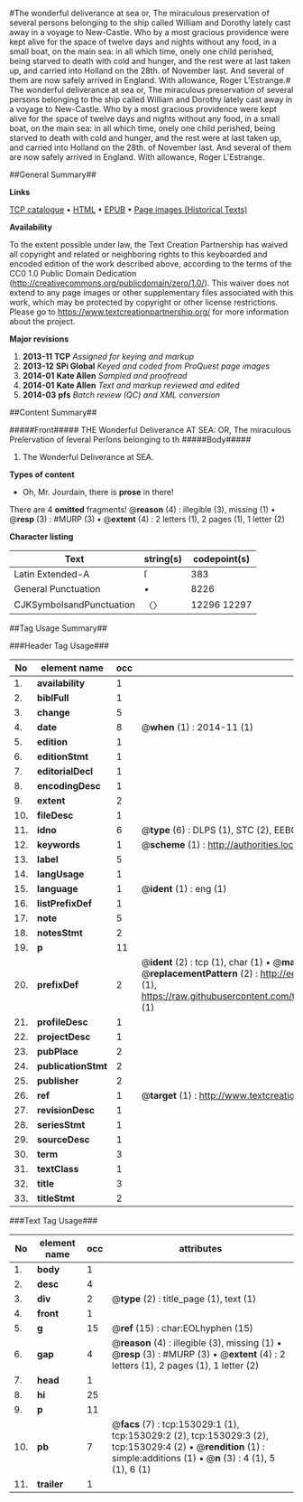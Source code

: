 #The wonderful deliverance at sea or, The miraculous preservation of several persons belonging to the ship called William and Dorothy lately cast away in a voyage to New-Castle. Who by a most gracious providence were kept alive for the space of twelve days and nights without any food, in a small boat, on the main sea: in all which time, onely one child perished, being starved to death with cold and hunger, and the rest were at last taken up, and carried into Holland on the 28th. of November last. And several of them are now safely arrived in England. With allowance, Roger L'Estrange.#
The wonderful deliverance at sea or, The miraculous preservation of several persons belonging to the ship called William and Dorothy lately cast away in a voyage to New-Castle. Who by a most gracious providence were kept alive for the space of twelve days and nights without any food, in a small boat, on the main sea: in all which time, onely one child perished, being starved to death with cold and hunger, and the rest were at last taken up, and carried into Holland on the 28th. of November last. And several of them are now safely arrived in England. With allowance, Roger L'Estrange.

##General Summary##

**Links**

[TCP catalogue](http://www.ota.ox.ac.uk/tcp/)  • 
[HTML](http://tei.it.ox.ac.uk/tcp/Texts-HTML/free/A96/A96847.html)  • 
[EPUB](http://tei.it.ox.ac.uk/tcp/Texts-EPUB/free/A96/A96847.epub) • 
[Page images (Historical Texts)](https://historicaltexts.jisc.ac.uk/eebo-99895546e)

**Availability**

To the extent possible under law, the Text Creation Partnership has waived all copyright and related or neighboring rights to this keyboarded and encoded edition of the work described above, according to the terms of the CC0 1.0 Public Domain Dedication (http://creativecommons.org/publicdomain/zero/1.0/). This waiver does not extend to any page images or other supplementary files associated with this work, which may be protected by copyright or other license restrictions. Please go to https://www.textcreationpartnership.org/ for more information about the project.

**Major revisions**

1. __2013-11__ __TCP__ *Assigned for keying and markup*
1. __2013-12__ __SPi Global__ *Keyed and coded from ProQuest page images*
1. __2014-01__ __Kate Allen__ *Sampled and proofread*
1. __2014-01__ __Kate Allen__ *Text and markup reviewed and edited*
1. __2014-03__ __pfs__ *Batch review (QC) and XML conversion*

##Content Summary##

#####Front#####
THE Wonderful Deliverance AT SEA: OR, The miraculous Preſervation of ſeveral Perſons belonging to th
#####Body#####

1. The Wonderful Deliverance at SEA.

**Types of content**

  * Oh, Mr. Jourdain, there is **prose** in there!

There are 4 **omitted** fragments! 
 @__reason__ (4) : illegible (3), missing (1)  •  @__resp__ (3) : #MURP (3)  •  @__extent__ (4) : 2 letters (1), 2 pages (1), 1 letter (2)

**Character listing**


|Text|string(s)|codepoint(s)|
|---|---|---|
|Latin Extended-A|ſ|383|
|General Punctuation|•|8226|
|CJKSymbolsandPunctuation|〈〉|12296 12297|

##Tag Usage Summary##

###Header Tag Usage###

|No|element name|occ|attributes|
|---|---|---|---|
|1.|__availability__|1||
|2.|__biblFull__|1||
|3.|__change__|5||
|4.|__date__|8| @__when__ (1) : 2014-11 (1)|
|5.|__edition__|1||
|6.|__editionStmt__|1||
|7.|__editorialDecl__|1||
|8.|__encodingDesc__|1||
|9.|__extent__|2||
|10.|__fileDesc__|1||
|11.|__idno__|6| @__type__ (6) : DLPS (1), STC (2), EEBO-CITATION (1), PROQUEST (1), VID (1)|
|12.|__keywords__|1| @__scheme__ (1) : http://authorities.loc.gov/ (1)|
|13.|__label__|5||
|14.|__langUsage__|1||
|15.|__language__|1| @__ident__ (1) : eng (1)|
|16.|__listPrefixDef__|1||
|17.|__note__|5||
|18.|__notesStmt__|2||
|19.|__p__|11||
|20.|__prefixDef__|2| @__ident__ (2) : tcp (1), char (1)  •  @__matchPattern__ (2) : ([0-9\-]+):([0-9IVX]+) (1), (.+) (1)  •  @__replacementPattern__ (2) : http://eebo.chadwyck.com/downloadtiff?vid=$1&page=$2 (1), https://raw.githubusercontent.com/textcreationpartnership/Texts/master/tcpchars.xml#$1 (1)|
|21.|__profileDesc__|1||
|22.|__projectDesc__|1||
|23.|__pubPlace__|2||
|24.|__publicationStmt__|2||
|25.|__publisher__|2||
|26.|__ref__|1| @__target__ (1) : http://www.textcreationpartnership.org/docs/. (1)|
|27.|__revisionDesc__|1||
|28.|__seriesStmt__|1||
|29.|__sourceDesc__|1||
|30.|__term__|3||
|31.|__textClass__|1||
|32.|__title__|3||
|33.|__titleStmt__|2||


###Text Tag Usage###

|No|element name|occ|attributes|
|---|---|---|---|
|1.|__body__|1||
|2.|__desc__|4||
|3.|__div__|2| @__type__ (2) : title_page (1), text (1)|
|4.|__front__|1||
|5.|__g__|15| @__ref__ (15) : char:EOLhyphen (15)|
|6.|__gap__|4| @__reason__ (4) : illegible (3), missing (1)  •  @__resp__ (3) : #MURP (3)  •  @__extent__ (4) : 2 letters (1), 2 pages (1), 1 letter (2)|
|7.|__head__|1||
|8.|__hi__|25||
|9.|__p__|11||
|10.|__pb__|7| @__facs__ (7) : tcp:153029:1 (1), tcp:153029:2 (2), tcp:153029:3 (2), tcp:153029:4 (2)  •  @__rendition__ (1) : simple:additions (1)  •  @__n__ (3) : 4 (1), 5 (1), 6 (1)|
|11.|__trailer__|1||
